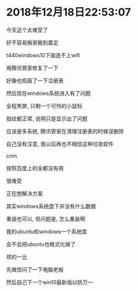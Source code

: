# 2018年12月18日22:53:07

今天这个太难受了

好不容易搬家搬到嘉定

t440windows10下面连不上wifi

用腾讯管家修复了一下

好像也捣鼓了一下注册表

然后现在windows系统进入有了问题

全程黑屏, 只剩一个可怜的小鼠标



指纹都正常, 说明只是显示出了问题

应该是多系统, 腾讯管家在清理注册表的时候误删除

自己没有注意, 我以后再也不相信这种垃圾软件

cnm

按照百度上的全都没有用

很难受

正在想解决方案

其实windows系统盘下并没有什么数据

重装也可以, 但问题是, 怎么重装啊

我的ubuntu和windows一个系统盘

会不会把ubuntu也格式化掉了

烦的一比



先微信问了一下电脑老板

然后自己下一个win10最新版以防万一

